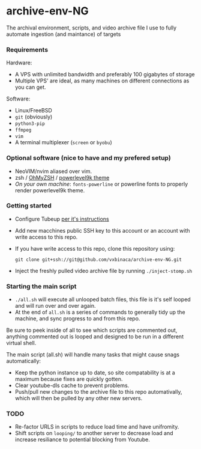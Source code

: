 # archive-env-NG
The archival environment, scripts, and video archive file I use to fully automate ingestion (and maintance) of targets

### Requirements

Hardware:
- A VPS with unlimited bandwidth and preferably 100 gigabytes of storage
- Multiple VPS' are ideal, as many machines on different connections as you can get.

Software:
- Linux/FreeBSD
- `git` (obviously)
- `python3-pip`
- `ffmpeg`
- `vim`
- A terminal multiplexer (`screen` or `byobu`)

### Optional software (nice to have and my prefered setup)

- NeoVIM/nvim aliased over vim.
- zsh / [OhMyZSH](https://github.com/robbyrussell/oh-my-zsh) / [powerlevel9k theme](https://github.com/bhilburn/powerlevel9k)
- *On your own machine*: `fonts-powerline` or powerline fonts to properly render powerlevel9k theme.

### Getting started

- Configure Tubeup [per it's instructions](https://github.com/bibanon/tubeup)
- Add new macchines public SSH key to this account or an account with write access to this repo.
- If you have write access to this repo, clone this repository using:

  `git clone git+ssh://git@github.com/vxbinaca/archive-env-NG.git`
  
- Inject the freshly pulled video archive file by running `./inject-stomp.sh`

### Starting the main script

- `./all.sh` will execute all unlooped batch files, this file is it's self looped and will run over and over again.
- At the end of `all.sh` is a series of commands to generally tidy up the machine, and sync progress to and from this repo.

Be sure to peek inside of all to see which scripts are commented out, anything commented out is looped and designed to be run in a different virtual shell.


The main script (all.sh) will handle many tasks that might cause snags automatically:

- Keep the python instance up to date, so site compatability is at a maximum because fixes are quickly gotten.
- Clear youtube-dls cache to prevent problems.
- Push/pull new changes to the archive file to this repo automativally, which will then be pulled by any other new servers.


### TODO

- Re-factor URLS in scripts to reduce load time and have unifromity.
- Shift scripts on `looping/` to another server to decrease load and increase resiliance to potential blocking from Youtube.
